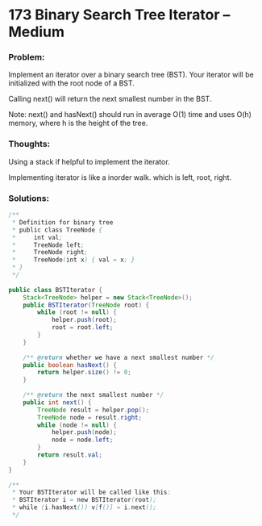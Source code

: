 # 173 Binary Search Tree Iterator – Medium


### Problem:
Implement an iterator over a binary search tree (BST). Your iterator will be initialized with the root node of a BST.

Calling next() will return the next smallest number in the BST.

Note: next() and hasNext() should run in average O(1) time and uses O(h) memory, where h is the height of the tree.

### Thoughts:
Using a stack if helpful to implement the iterator.

Implementing iterator is like a inorder walk. which is left, root, right.

### Solutions:

```java
/**
 * Definition for binary tree
 * public class TreeNode {
 *     int val;
 *     TreeNode left;
 *     TreeNode right;
 *     TreeNode(int x) { val = x; }
 * }
 */
 
public class BSTIterator {
    Stack<TreeNode> helper = new Stack<TreeNode>();
    public BSTIterator(TreeNode root) {
        while (root != null) {
            helper.push(root);
            root = root.left;
        }
    }
 
    /** @return whether we have a next smallest number */
    public boolean hasNext() {
        return helper.size() != 0;
    }
 
    /** @return the next smallest number */
    public int next() {
        TreeNode result = helper.pop();
        TreeNode node = result.right;
        while (node != null) {
            helper.push(node);
            node = node.left;
        }
        return result.val;
    }
}
 
/**
 * Your BSTIterator will be called like this:
 * BSTIterator i = new BSTIterator(root);
 * while (i.hasNext()) v[f()] = i.next();
 */
```